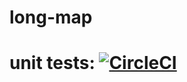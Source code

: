 # long-map

# unit tests: [![CircleCI](https://dl.circleci.com/status-badge/img/gh/Artemiy7/long-map/tree/master.svg?style=svg)](https://dl.circleci.com/status-badge/redirect/gh/Artemiy7/long-map/tree/master)
